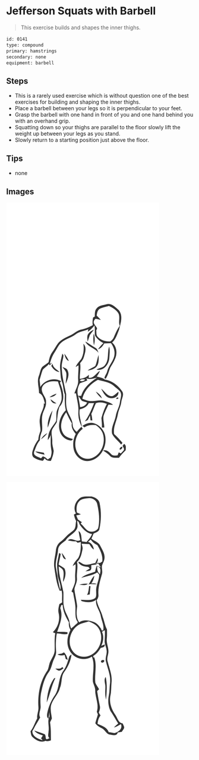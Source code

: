 # Jefferson Squats with Barbell
> This exercise builds and shapes the inner thighs.

``` 
id: 0141 
type: compound 
primary: hamstrings 
secondary: none 
equipment: barbell 
``` 

## Steps

 - This is a rarely used exercise which is without question one of the best exercises for building and shaping the inner thighs.
 - Place a barbell between your legs so it is perpendicular to your feet.
 - Grasp the barbell with one hand in front of you and one hand behind you with an overhand grip.
 - Squatting down so your thighs are parallel to the floor slowly lift the weight up between your legs as you stand.
 - Slowly return to a starting position just above the floor.

## Tips

 - none

## Images

![](../svg/0141-relaxation.svg)

![](../svg/0141-tension.svg)
